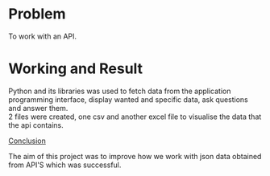 # Problem
To work with an API.

# Working and Result
Python and its libraries was used to fetch data from the application programming interface, display wanted and specific data, ask questions and answer them.  
2 files were created, one csv and another excel file to visualise the data that the api contains.

<u>Conclusion</u> 

The aim of this project was to improve how we work with json data obtained from API'S which was successful.

